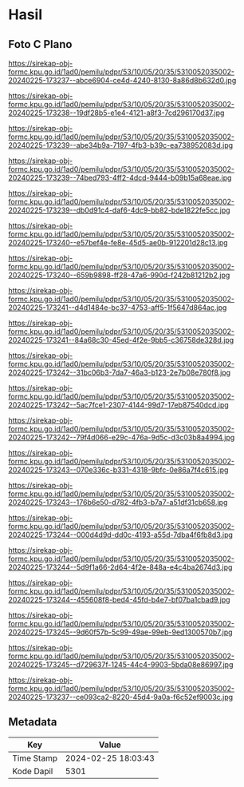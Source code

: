# Hasil

## Foto C Plano

https://sirekap-obj-formc.kpu.go.id/1ad0/pemilu/pdpr/53/10/05/20/35/5310052035002-20240225-173237--abce6904-ce4d-4240-8130-8a86d8b632d0.jpg

https://sirekap-obj-formc.kpu.go.id/1ad0/pemilu/pdpr/53/10/05/20/35/5310052035002-20240225-173238--19df28b5-e1e4-4121-a8f3-7cd296170d37.jpg

https://sirekap-obj-formc.kpu.go.id/1ad0/pemilu/pdpr/53/10/05/20/35/5310052035002-20240225-173239--abe34b9a-7197-4fb3-b39c-ea738952083d.jpg

https://sirekap-obj-formc.kpu.go.id/1ad0/pemilu/pdpr/53/10/05/20/35/5310052035002-20240225-173239--74bed793-4ff2-4dcd-9444-b09b15a68eae.jpg

https://sirekap-obj-formc.kpu.go.id/1ad0/pemilu/pdpr/53/10/05/20/35/5310052035002-20240225-173239--db0d91c4-daf6-4dc9-bb82-bde1822fe5cc.jpg

https://sirekap-obj-formc.kpu.go.id/1ad0/pemilu/pdpr/53/10/05/20/35/5310052035002-20240225-173240--e57bef4e-fe8e-45d5-ae0b-912201d28c13.jpg

https://sirekap-obj-formc.kpu.go.id/1ad0/pemilu/pdpr/53/10/05/20/35/5310052035002-20240225-173240--659b9898-ff28-47a6-990d-f242b81212b2.jpg

https://sirekap-obj-formc.kpu.go.id/1ad0/pemilu/pdpr/53/10/05/20/35/5310052035002-20240225-173241--d4d1484e-bc37-4753-aff5-1f5647d864ac.jpg

https://sirekap-obj-formc.kpu.go.id/1ad0/pemilu/pdpr/53/10/05/20/35/5310052035002-20240225-173241--84a68c30-45ed-4f2e-9bb5-c36758de328d.jpg

https://sirekap-obj-formc.kpu.go.id/1ad0/pemilu/pdpr/53/10/05/20/35/5310052035002-20240225-173242--31bc06b3-7da7-46a3-b123-2e7b08e780f8.jpg

https://sirekap-obj-formc.kpu.go.id/1ad0/pemilu/pdpr/53/10/05/20/35/5310052035002-20240225-173242--5ac7fce1-2307-4144-99d7-17eb87540dcd.jpg

https://sirekap-obj-formc.kpu.go.id/1ad0/pemilu/pdpr/53/10/05/20/35/5310052035002-20240225-173242--79f4d066-e29c-476a-9d5c-d3c03b8a4994.jpg

https://sirekap-obj-formc.kpu.go.id/1ad0/pemilu/pdpr/53/10/05/20/35/5310052035002-20240225-173243--070e336c-b331-4318-9bfc-0e86a7f4c615.jpg

https://sirekap-obj-formc.kpu.go.id/1ad0/pemilu/pdpr/53/10/05/20/35/5310052035002-20240225-173243--176b6e50-d782-4fb3-b7a7-a51df31cb658.jpg

https://sirekap-obj-formc.kpu.go.id/1ad0/pemilu/pdpr/53/10/05/20/35/5310052035002-20240225-173244--000d4d9d-dd0c-4193-a55d-7dba4f6fb8d3.jpg

https://sirekap-obj-formc.kpu.go.id/1ad0/pemilu/pdpr/53/10/05/20/35/5310052035002-20240225-173244--5d9f1a66-2d64-4f2e-848a-e4c4ba2674d3.jpg

https://sirekap-obj-formc.kpu.go.id/1ad0/pemilu/pdpr/53/10/05/20/35/5310052035002-20240225-173244--455608f8-bed4-45fd-b4e7-bf07ba1cbad9.jpg

https://sirekap-obj-formc.kpu.go.id/1ad0/pemilu/pdpr/53/10/05/20/35/5310052035002-20240225-173245--9d60f57b-5c99-49ae-99eb-9ed1300570b7.jpg

https://sirekap-obj-formc.kpu.go.id/1ad0/pemilu/pdpr/53/10/05/20/35/5310052035002-20240225-173245--d729637f-1245-44c4-9903-5bda08e86997.jpg

https://sirekap-obj-formc.kpu.go.id/1ad0/pemilu/pdpr/53/10/05/20/35/5310052035002-20240225-173237--ce093ca2-8220-45d4-9a0a-f6c52ef9003c.jpg


## Metadata

| Key        | Value               |
| ---------- | ------------------- |
| Time Stamp | 2024-02-25 18:03:43 |
| Kode Dapil | 5301                |



